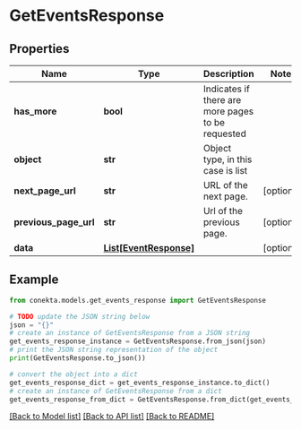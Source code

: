 # GetEventsResponse


## Properties

Name | Type | Description | Notes
------------ | ------------- | ------------- | -------------
**has_more** | **bool** | Indicates if there are more pages to be requested | 
**object** | **str** | Object type, in this case is list | 
**next_page_url** | **str** | URL of the next page. | [optional] 
**previous_page_url** | **str** | Url of the previous page. | [optional] 
**data** | [**List[EventResponse]**](EventResponse.md) |  | [optional] 

## Example

```python
from conekta.models.get_events_response import GetEventsResponse

# TODO update the JSON string below
json = "{}"
# create an instance of GetEventsResponse from a JSON string
get_events_response_instance = GetEventsResponse.from_json(json)
# print the JSON string representation of the object
print(GetEventsResponse.to_json())

# convert the object into a dict
get_events_response_dict = get_events_response_instance.to_dict()
# create an instance of GetEventsResponse from a dict
get_events_response_from_dict = GetEventsResponse.from_dict(get_events_response_dict)
```
[[Back to Model list]](../README.md#documentation-for-models) [[Back to API list]](../README.md#documentation-for-api-endpoints) [[Back to README]](../README.md)


